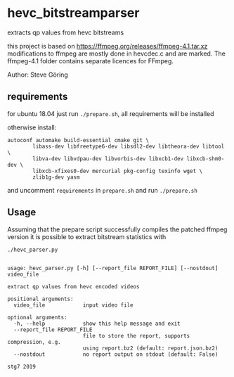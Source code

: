 # hevc_bitstreamparser
extracts qp values from hevc bitstreams

this project is based on https://ffmpeg.org/releases/ffmpeg-4.1.tar.xz
modifications to ffmpeg are mostly done in hevcdec.c and are marked.
The ffmpeg-4.1 folder contains separate licences for FFmpeg.

Author: Steve Göring

## requirements
for ubuntu 18.04 just run `./prepare.sh`, all requirements will be installed

otherwise install:
```
autoconf automake build-essential cmake git \
        libass-dev libfreetype6-dev libsdl2-dev libtheora-dev libtool \
        libva-dev libvdpau-dev libvorbis-dev libxcb1-dev libxcb-shm0-dev \
        libxcb-xfixes0-dev mercurial pkg-config texinfo wget \
        zlib1g-dev yasm
```
and uncomment `requirements` in `prepare.sh` and run `./prepare.sh`

## Usage
Assuming that the prepare script successfully compiles the patched ffmpeg version
it is possible to extract bitstream statistics with
```
./hevc_parser.py


usage: hevc_parser.py [-h] [--report_file REPORT_FILE] [--nostdout] video_file

extract qp values from hevc encoded videos

positional arguments:
  video_file            input video file

optional arguments:
  -h, --help            show this help message and exit
  --report_file REPORT_FILE
                        file to store the report, supports compression, e.g.
                        using report.bz2 (default: report.json.bz2)
  --nostdout            no report output on stdout (default: False)

stg7 2019

```
